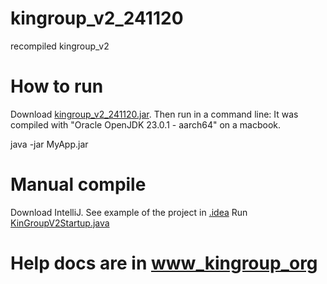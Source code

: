 # kingroup_v2_241120
recompiled kingroup_v2

# How to run
Download [kingroup_v2_241120.jar](kingroup_v2_241120.jar). 
Then run in a command line:
It was compiled with "Oracle OpenJDK 23.0.1 - aarch64" on a macbook.

java -jar MyApp.jar

# Manual compile
Download IntelliJ. See example of the project in [.idea](.idea)
Run [KinGroupV2Startup.java](kingroup_v2_java/kingroup_v2/KinGroupV2Startup.java)

# Help docs are in [www_kingroup_org](www_kingroup_org)